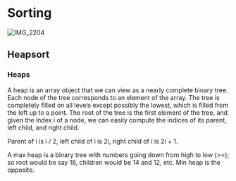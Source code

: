 # Sorting

![IMG_2204](https://user-images.githubusercontent.com/4838984/172373266-021ffd50-b5e4-4279-9ce1-4d7632fbc202.jpg)

## Heapsort

### Heaps

A heap is an array object that we can view as a nearly complete binary tree. Each node of the tree corresponds to an element of the array. The tree is completely filled on all levels except possibly the lowest, which is filled from the left up to a point. The root of the tree is the first element of the tree, and given the index i of a node, we can easily compute the indices of its parent, left child, and right child.

Parent of i is i / 2, left child of i is 2i, right child of i is 2i + 1.

A max heap is a binary tree with numbers going down from high to low (>=); so root would be say 16, children would be 14 and 12, etc. Min heap is the opposite.
